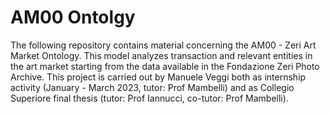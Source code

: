 # AM00 Ontolgy

The following repository contains material concerning the AM00 - Zeri Art Market Ontology. This model analyzes transaction and relevant entities in the art market starting from the data available in the Fondazione Zeri Photo Archive. This project is carried out by Manuele Veggi both as internship activity (January - March 2023, tutor: Prof Mambelli) and as Collegio Superiore final thesis (tutor: Prof Iannucci, co-tutor: Prof Mambelli).
